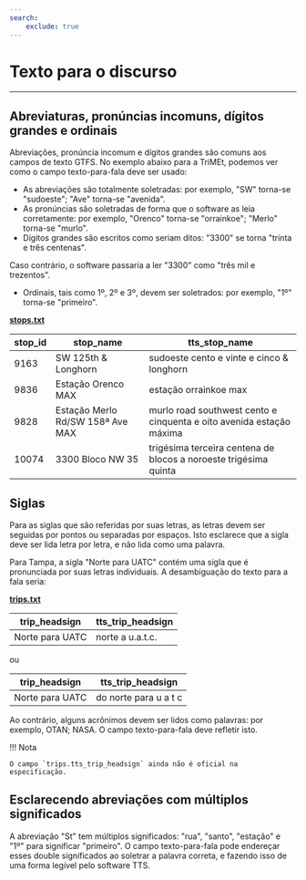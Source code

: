 ```yaml
---
search:
    exclude: true
---
```


# Texto para o discurso

<hr/>

## Abreviaturas, pronúncias incomuns, dígitos grandes e ordinais

Abreviações, pronúncia incomum e dígitos grandes são comuns aos campos de texto GTFS. No exemplo abaixo para a TriMEt, podemos ver como o campo texto-para-fala deve ser usado:

- As abreviações são totalmente soletradas: por exemplo, "SW" torna-se "sudoeste"; "Ave" torna-se "avenida".
- As pronúncias são soletradas de forma que o software as leia corretamente: por exemplo, "Orenco" torna-se "orrainkoe"; "Merlo" torna-se "murlo".
- Dígitos grandes são escritos como seriam ditos: "3300" se torna "trinta e três centenas".

Caso contrário, o software passaria a ler "3300" como "três mil e trezentos".

- Ordinais, tais como 1º, 2º e 3º, devem ser soletrados: por exemplo, "1º" torna-se "primeiro".

[**stops.txt**](../../reference/#stopstxt)

| stop_id | stop_name                        | tts_stop_name                                                        |
| ------- | -------------------------------- | -------------------------------------------------------------------- |
| 9163    | SW 125th &amp; Longhorn          | sudoeste cento e vinte e cinco &amp; longhorn                        |
| 9836    | Estação Orenco MAX               | estação orrainkoe max                                                |
| 9828    | Estação Merlo Rd/SW 158ª Ave MAX | murlo road southwest cento e cinquenta e oito avenida estação máxima |
| 10074   | 3300 Bloco NW 35                 | trigésima terceira centena de blocos a noroeste trigésima quinta     |

## Siglas

Para as siglas que são referidas por suas letras, as letras devem ser seguidas por pontos ou separadas por espaços. Isto esclarece que a sigla deve ser lida letra por letra, e não lida como uma palavra.

Para Tampa, a sigla "Norte para UATC" contém uma sigla que é pronunciada por suas letras individuais. A desambiguação do texto para a fala seria:

[**trips.txt**](../../reference/#tripstxt)

| trip_headsign   | tts_trip_headsign |
| --------------- | ----------------- |
| Norte para UATC | norte a u.a.t.c.  |

ou

| trip_headsign   | tts_trip_headsign     |
| --------------- |-----------------------|
| Norte para UATC | do norte para u a t c |

Ao contrário, alguns acrônimos devem ser lidos como palavras: por exemplo, OTAN; NASA. O campo texto-para-fala deve refletir isto.

!!! Nota

    O campo `trips.tts_trip_headsign` ainda não é oficial na especificação.

## Esclarecendo abreviações com múltiplos significados

A abreviação "St" tem múltiplos significados: "rua", "santo", "estação" e "1º" para significar "primeiro". O campo texto-para-fala pode endereçar esses double significados ao soletrar a palavra correta, e fazendo isso de uma forma legível pelo software TTS.
